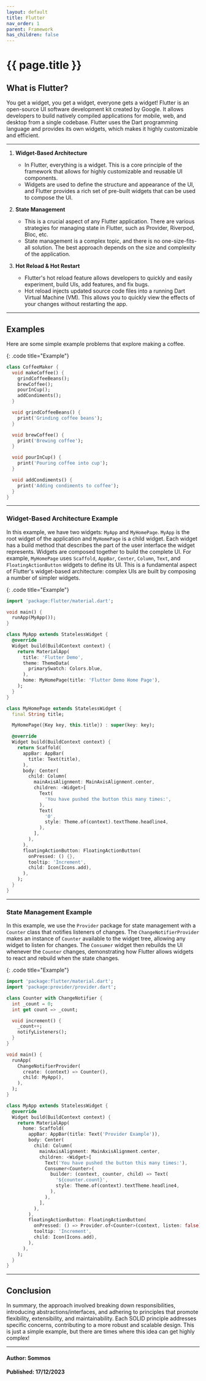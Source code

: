 ```yaml
---
layout: default
title: Flutter
nav_order: 1
parent: Framework
has_children: false
---
```


{{ page.title }}
======================

## What is Flutter?

You get a widget, you get a widget, everyone gets a widget!
Flutter is an open-source UI software development kit created by Google. It allows developers to build natively compiled applications for mobile, web, and desktop from a single codebase. Flutter uses the Dart programming language and provides its own widgets, which makes it highly customizable and efficient.

---

1. **Widget-Based Architecture**

    - In Flutter, everything is a widget. This is a core principle of the framework that allows for highly customizable and reusable UI components.
    - Widgets are used to define the structure and appearance of the UI, and Flutter provides a rich set of pre-built widgets that can be used to compose the UI.

2. **State Management**

    - This is a crucial aspect of any Flutter application. There are various strategies for managing state in Flutter, such as Provider, Riverpod, Bloc, etc.
    - State management is a complex topic, and there is no one-size-fits-all solution. The best approach depends on the size and complexity of the application.

3. **Hot Reload & Hot Restart**

    - Flutter's hot reload feature allows developers to quickly and easily experiment, build UIs, add features, and fix bugs.
    - Hot reload injects updated source code files into a running Dart Virtual Machine (VM). This allows you to quickly view the effects of your changes without restarting the app.

---

## Examples

Here are some simple example problems that explore making a coffee.

{: .code title="Example"}
```dart
class CoffeeMaker {
  void makeCoffee() {
    grindCoffeeBeans();
    brewCoffee();
    pourInCup();
    addCondiments();
  }

  void grindCoffeeBeans() {
    print('Grinding coffee beans');
  }

  void brewCoffee() {
    print('Brewing coffee');
  }

  void pourInCup() {
    print('Pouring coffee into cup');
  }

  void addCondiments() {
    print('Adding condiments to coffee');
  }
}
```

---

### Widget-Based Architecture Example

In this example, we have two widgets: `MyApp` and `MyHomePage`. `MyApp` is the root widget of the application and `MyHomePage` is a child widget. Each widget has a build method that describes the part of the user interface the widget represents. Widgets are composed together to build the complete UI. For example, `MyHomePage` uses `Scaffold`, `AppBar`, `Center`, `Column`, `Text`, and `FloatingActionButton` widgets to define its UI. This is a fundamental aspect of Flutter's widget-based architecture: complex UIs are built by composing a number of simpler widgets.

{: .code title="Example"}
```dart
import 'package:flutter/material.dart';

void main() {
  runApp(MyApp());
}

class MyApp extends StatelessWidget {
  @override
  Widget build(BuildContext context) {
    return MaterialApp(
      title: 'Flutter Demo',
      theme: ThemeData(
        primarySwatch: Colors.blue,
      ),
      home: MyHomePage(title: 'Flutter Demo Home Page'),
    );
  }
}

class MyHomePage extends StatelessWidget {
  final String title;

  MyHomePage({Key key, this.title}) : super(key: key);

  @override
  Widget build(BuildContext context) {
    return Scaffold(
      appBar: AppBar(
        title: Text(title),
      ),
      body: Center(
        child: Column(
          mainAxisAlignment: MainAxisAlignment.center,
          children: <Widget>[
            Text(
              'You have pushed the button this many times:',
            ),
            Text(
              '0',
              style: Theme.of(context).textTheme.headline4,
            ),
          ],
        ),
      ),
      floatingActionButton: FloatingActionButton(
        onPressed: () {},
        tooltip: 'Increment',
        child: Icon(Icons.add),
      ),
    );
  }
}
```

---

### State Management Example

In this example, we use the `Provider` package for state management with a `Counter` class that notifies listeners of changes. The `ChangeNotifierProvider` makes an instance of `Counter` available to the widget tree, allowing any widget to listen for changes. The `Consumer` widget then rebuilds the UI whenever the `Counter` changes, demonstrating how Flutter allows widgets to react and rebuild when the state changes.

{: .code title="Example"}
```dart
import 'package:flutter/material.dart';
import 'package:provider/provider.dart';

class Counter with ChangeNotifier {
  int _count = 0;
  int get count => _count;

  void increment() {
    _count++;
    notifyListeners();
  }
}

void main() {
  runApp(
    ChangeNotifierProvider(
      create: (context) => Counter(),
      child: MyApp(),
    ),
  );
}

class MyApp extends StatelessWidget {
  @override
  Widget build(BuildContext context) {
    return MaterialApp(
      home: Scaffold(
        appBar: AppBar(title: Text('Provider Example')),
        body: Center(
          child: Column(
            mainAxisAlignment: MainAxisAlignment.center,
            children: <Widget>[
              Text('You have pushed the button this many times:'),
              Consumer<Counter>(
                builder: (context, counter, child) => Text(
                  '${counter.count}',
                  style: Theme.of(context).textTheme.headline4,
                ),
              ),
            ],
          ),
        ),
        floatingActionButton: FloatingActionButton(
          onPressed: () => Provider.of<Counter>(context, listen: false).increment(),
          tooltip: 'Increment',
          child: Icon(Icons.add),
        ),
      ),
    );
  }
}
```

---

## Conclusion

In summary, the approach involved breaking down responsibilities, introducing abstractions/interfaces, and adhering to principles that promote flexibility, extensibility, and maintainability. Each SOLID principle addresses specific concerns, contributing to a more robust and scalable design. This is just a simple example, but there are times where this idea can get highly complex!

---

#### Author: Sommos

#### Published: 17/12/2023
